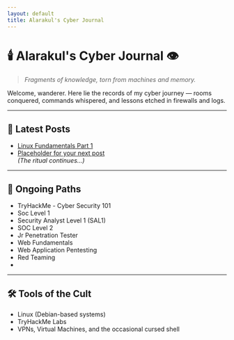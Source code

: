```yaml
---
layout: default
title: Alarakul's Cyber Journal
---
```


# 🕯️ Alarakul's Cyber Journal 👁️

> *Fragments of knowledge, torn from machines and memory.*

Welcome, wanderer. Here lie the records of my cyber journey — rooms conquered, commands whispered, and lessons etched in firewalls and logs.

---

## 📜 Latest Posts

- [Linux Fundamentals Part 1](linux-fundamentals-part1.md)
- [Placeholder for your next post](#)  
*(The ritual continues...)*

---

## 🧠 Ongoing Paths
- TryHackMe - Cyber Security 101  
- Soc Level 1
- Security Analyst Level 1 (SAL1)
- SOC Level 2
- Jr Penetration Tester
- Web Fundamentals
- Web Application Pentesting
- Red Teaming
- 

---

## 🛠️ Tools of the Cult
- Linux (Debian-based systems)
- TryHackMe Labs
- VPNs, Virtual Machines, and the occasional cursed shell
